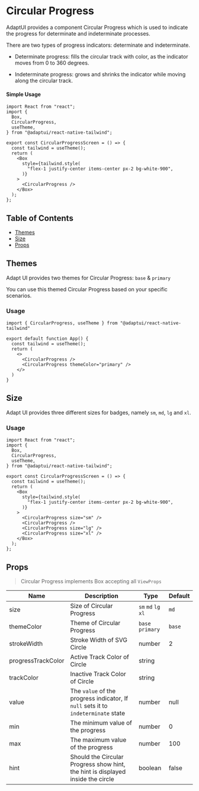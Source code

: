 # Circular Progress

AdaptUI provides a component Circular Progress which is used to indicate the
progress for determinate and indeterminate processes.

There are two types of progress indicators: determinate and indeterminate.

- Determinate progress: fills the circular track with color, as the indicator
  moves from 0 to 360 degrees.

- Indeterminate progress: grows and shrinks the indicator while moving along the
  circular track.

#### Simple Usage

```
import React from "react";
import {
  Box,
  CircularProgress,
  useTheme,
} from "@adaptui/react-native-tailwind";

export const CircularProgressScreen = () => {
  const tailwind = useTheme();
  return (
    <Box
      style={tailwind.style(
        "flex-1 justify-center items-center px-2 bg-white-900",
      )}
    >
      <CircularProgress />
    </Box>
  );
};

```

## Table of Contents

- [Themes](#themes)
- [Size](#size)
- [Props](#props)

## Themes

Adapt UI provides two themes for Circular Progress: `base` & `primary`

You can use this themed Circular Progress based on your specific scenarios.

### Usage

```
import { CircularProgress, useTheme } from "@adaptui/react-native-tailwind"

export default function App() {
  const tailwind = useTheme();
  return (
    <>
      <CircularProgress />
      <CircularProgress themeColor="primary" />
    </>
  )
}

```

## Size

Adapt UI provides three different sizes for badges, namely `sm`, `md`, `lg` and
`xl`.

### Usage

```
import React from "react";
import {
  Box,
  CircularProgress,
  useTheme,
} from "@adaptui/react-native-tailwind";

export const CircularProgressScreen = () => {
  const tailwind = useTheme();
  return (
    <Box
      style={tailwind.style(
        "flex-1 justify-center items-center px-2 bg-white-900",
      )}
    >
      <CircularProgress size="sm" />
      <CircularProgress />
      <CircularProgress size="lg" />
      <CircularProgress size="xl" />
    </Box>
  );
};

```

## Props

> Circular Progress implements Box accepting all `ViewProps`

| Name               | Description                                                                       | Type                | Default |
| ------------------ | --------------------------------------------------------------------------------- | ------------------- | ------- |
| size               | Size of Circular Progress                                                         | `sm` `md` `lg` `xl` | `md`    |
| themeColor         | Theme of Circular Progress                                                        | `base` `primary`    | `base`  |
| strokeWidth        | Stroke Width of SVG Circle                                                        | number              | 2       |
| progressTrackColor | Active Track Color of Circle                                                      | string              |         |
| trackColor         | Inactive Track Color of Circle                                                    | string              |         |
| value              | The `value` of the progress indicator, If `null` sets it to `indeterminate` state | number              | null    |
| min                | The minimum value of the progress                                                 | number              | 0       |
| max                | The maximum value of the progress                                                 | number              | 100     |
| hint               | Should the Circular Progress show hint, the hint is displayed inside the circle   | boolean             | false   |
